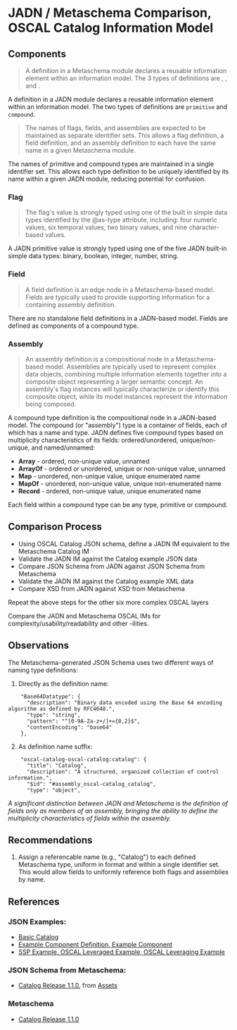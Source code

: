 # JADN / Metaschema Comparison, OSCAL Catalog Information Model

## Components

> A definition in a Metaschema module declares a reusable information element within an information model.
> The 3 types of definitions are <define-flag>, <define-field>, and <define-assembly>.

A definition in a JADN module declares a reusable information element within an information model.
The two types of definitions are `primitive` and `compound`.

> The names of flags, fields, and assemblies are expected to be maintained as separate identifier sets.
> This allows a flag definition, a field definition, and an assembly definition to each have the same name
> in a given Metaschema module.

The names of primitive and compound types are maintained in a single identifier set.
This allows each type definition to be uniquely identified by its name within a given JADN module,
reducing potential for confusion.

### Flag

> The flag's value is strongly typed using one of the built in simple data types identified by
> the @as-type attribute, including: four numeric values, six temporal values, two binary values, and
> nine character-based values.

A JADN primitive value is strongly typed using one of the five JADN built-in simple data types:
binary, boolean, integer, number, string.

### Field

> A field definition is an edge node in a Metaschema-based model.
> Fields are typically used to provide supporting information for a containing assembly definition.

There are no standalone field definitions in a JADN-based model.
Fields are defined as components of a compound type.

### Assembly

> An assembly definition is a compositional node in a Metaschema-based model.
> Assemblies are typically used to represent complex data objects, combining multiple
> information elements together into a composite object representing a larger semantic concept.
> An assembly's flag instances will typically characterize or identify this composite object,
> while its model instances represent the information being composed.

A compound type definition is the compositional node in a JADN-based model.
The compound (or "assembly") type is a container of fields, each of which has a name and type.
JADN defines five compound types based on multiplicity characteristics of its fields:
ordered/unordered, unique/non-unique, and named/unnamed:
* **Array** - ordered, non-unique value, unnamed
* **ArrayOf** - ordered or unordered, unique or non-unique value, unnamed
* **Map** - unordered, non-unique value, unique enumerated name
* **MapOf** - unordered, non-unique value, unique non-enumerated name
* **Record** - ordered, non-unique value, unique enumerated name

Each field within a compound type can be any type, primitive or compound.

## Comparison Process

* Using OSCAL Catalog JSON schema, define a JADN IM equivalent to the Metaschema Catalog IM
* Validate the JADN IM against the Catalog example JSON data
* Compare JSON Schema from JADN against JSON Schema from Metaschema
* Validate the JADN IM against the Catalog example XML data
* Compare XSD from JADN against XSD from Metaschema

Repeat the above steps for the other six more complex OSCAL layers

Compare the JADN and Metaschema OSCAL IMs for complexity/usability/readability and other -ilities.

## Observations

The Metaschema-generated JSON Schema uses two different ways of naming type definitions:
1) Directly as the definition name:
```
    "Base64Datatype": {
      "description": "Binary data encoded using the Base 64 encoding algorithm as defined by RFC4648.",
      "type": "string",
      "pattern": "^[0-9A-Za-z+/]+={0,2}$",
      "contentEncoding": "base64"
    },
```
2) As definition name suffix:
```
    "oscal-catalog-oscal-catalog:catalog": {
      "title": "Catalog",
      "description": "A structured, organized collection of control information.",
      "$id": "#assembly_oscal-catalog_catalog",
      "type": "object",
```

*A significant distinction between JADN and Metaschema is the definition of fields only as members
of an assembly, bringing the ability to define the multiplicity characteristics of fields within the
assembly.*

## Recommendations

1. Assign a referencable name (e.g., "Catalog") to each defined Metaschema type, uniform in format
and within a single identifier set.  This would allow fields to uniformly reference both flags and assemblies
by name.

## References

### JSON Examples:
* [Basic Catalog](https://github.com/usnistgov/oscal-content/blob/main/examples/catalog/json/basic-catalog.json)
* [Example Component Definition, Example Component](https://github.com/usnistgov/oscal-content/tree/main/examples/component-definition/json)
* [SSP Example, OSCAL Leveraged Example, OSCAL Leveraging Example](https://github.com/usnistgov/oscal-content/tree/main/examples/ssp/json)

### JSON Schema from Metaschema:
* [Catalog Release 1.1.0](https://github.com/usnistgov/OSCAL/releases/download/v1.1.0/oscal_catalog_schema.json),
from [Assets](https://github.com/usnistgov/OSCAL/releases/)

### Metaschema
* [Catalog Release 1.1.0](https://github.com/usnistgov/OSCAL/blob/main/src/metaschema/oscal_catalog_metaschema.xml)